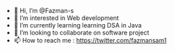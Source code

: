 - 👋 Hi, I’m @Fazman-s
- 👀 I’m interested in Web development
- 🌱 I’m currently learning learning DSA in Java
- 👯 I’m looking to collaborate on software project
- 📫 How to reach me : https://twitter.com/fazmansam1


<!---
Fazman-s/Fazman-s is a ✨ special ✨ repository because its `README.md` (this file) appears on your GitHub profile.
You can click the Preview link to take a look at your changes.
--->
